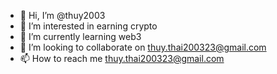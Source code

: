 - 👋 Hi, I’m @thuy2003
- 👀 I’m interested in earning crypto
- 🌱 I’m currently learning web3
- 💞️ I’m looking to collaborate on thuy.thai200323@gmail.com
- 📫 How to reach me thuy.thai200323@gmail.com

<!---
thuy2003/thuy2003 is a ✨ special ✨ repository because its `README.md` (this file) appears on your GitHub profile.
You can click the Preview link to take a look at your changes.
--->
